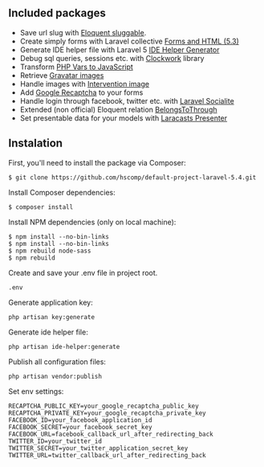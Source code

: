 ## Included packages
- Save url slug with [Eloquent sluggable](https://github.com/cviebrock/eloquent-sluggable).
- Create simply forms with Laravel collective [Forms and HTML (5.3)](https://laravelcollective.com/docs/5.3/html)
- Generate IDE helper file with Laravel 5 [IDE Helper Generator](https://github.com/barryvdh/laravel-ide-helper)
- Debug sql queries, sessions etc. with [Clockwork](https://github.com/itsgoingd/clockwork) library
- Transform [PHP Vars to JavaScript](https://github.com/laracasts/PHP-Vars-To-Js-Transformer)
- Retrieve [Gravatar images](https://github.com/creativeorange/gravatar)
- Handle images with [Intervention image](https://github.com/Intervention/image)
- Add [Google Recaptcha](https://github.com/greggilbert/recaptcha) to your forms
- Handle login through facebook, twitter etc. with [Laravel Socialite](https://github.com/laravel/socialite)
- Extended (non official) Eloquent relation [BelongsToThrough](https://github.com/znck/belongs-to-through)
- Set presentable data for your models with [Laracasts Presenter](https://github.com/laracasts/Presenter)

## Instalation
First, you'll need to install the package via Composer:

```shell
$ git clone https://github.com/hscomp/default-project-laravel-5.4.git
```

Install Composer dependencies:

```shell
$ composer install
```

Install NPM dependencies (only on local machine):

```shell
$ npm install --no-bin-links
$ npm install --no-bin-links
$ npm rebuild node-sass
$ npm rebuild
```

Create and save your .env file in project root.
```shell
.env
```

Generate application key:

```shell
php artisan key:generate
```

Generate ide helper file:

```shell
php artisan ide-helper:generate
```

Publish all configuration files:

```shell
php artisan vendor:publish
```

Set env settings:
```shell
RECAPTCHA_PUBLIC_KEY=your_google_recaptcha_public_key
RECAPTCHA_PRIVATE_KEY=your_google_recaptcha_private_key
FACEBOOK_ID=your_facebook_application_id
FACEBOOK_SECRET=your_facebook_secret_key
FACEBOOK_URL=facebook_callback_url_after_redirecting_back
TWITTER_ID=your_twitter_id
TWITTER_SECRET=your_twitter_application_secret_key
TWITTER_URL=twitter_callback_url_after_redirecting_back
```
